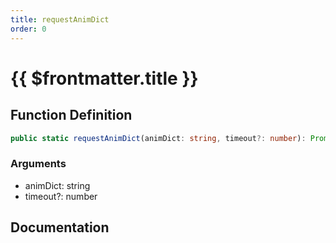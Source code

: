 ```yaml
---
title: requestAnimDict
order: 0
---
```


# {{ $frontmatter.title }}

## Function Definition

```ts
public static requestAnimDict(animDict: string, timeout?: number): Promise<void>;
```

### Arguments

* animDict: string
* timeout?: number

## Documentation

<!--@include: ./parts/requestAnimDict.md-->
